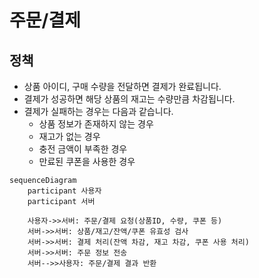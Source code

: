 # 주문/결제 
## 정책
- 상품 아이디, 구매 수량을 전달하면 결제가 완료됩니다.
- 결제가 성공하면 해당 상품의 재고는 수량만큼 차감됩니다.
- 결제가 실패하는 경우는 다음과 같습니다.
    - 상품 정보가 존재하지 않는 경우
    - 재고가 없는 경우
    - 충전 금액이 부족한 경우
    - 만료된 쿠폰을 사용한 경우

```mermaid
sequenceDiagram
    participant 사용자
    participant 서버

    사용자->>서버: 주문/결제 요청(상품ID, 수량, 쿠폰 등)
    서버->>서버: 상품/재고/잔액/쿠폰 유효성 검사
    서버->>서버: 결제 처리(잔액 차감, 재고 차감, 쿠폰 사용 처리)
    서버->>서버: 주문 정보 전송
    서버-->>사용자: 주문/결제 결과 반환
```